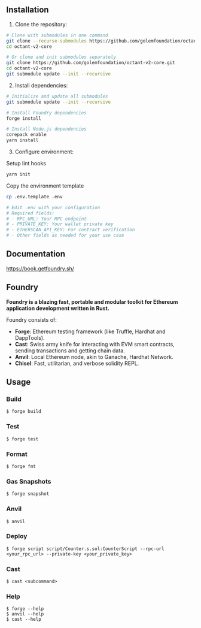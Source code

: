 ## Installation

1. Clone the repository:

```bash
# Clone with submodules in one command
git clone --recurse-submodules https://github.com/golemfoundation/octant-v2-core.git
cd octant-v2-core

# Or clone and init submodules separately
git clone https://github.com/golemfoundation/octant-v2-core.git
cd octant-v2-core
git submodule update --init --recursive
```

2. Install dependencies:

```bash
# Initialize and update all submodules
git submodule update --init --recursive

# Install Foundry dependencies
forge install

# Install Node.js dependencies
corepack enable
yarn install
```

3. Configure environment:

Setup lint hooks
```bash
yarn init
```

Copy the environment template
```bash
cp .env.template .env

# Edit .env with your configuration
# Required fields:
# - RPC_URL: Your RPC endpoint
# - PRIVATE_KEY: Your wallet private key
# - ETHERSCAN_API_KEY: For contract verification
# - Other fields as needed for your use case
```

## Documentation

https://book.getfoundry.sh/

## Foundry

**Foundry is a blazing fast, portable and modular toolkit for Ethereum application development written in Rust.**

Foundry consists of:

- **Forge**: Ethereum testing framework (like Truffle, Hardhat and DappTools).
- **Cast**: Swiss army knife for interacting with EVM smart contracts, sending transactions and getting chain data.
- **Anvil**: Local Ethereum node, akin to Ganache, Hardhat Network.
- **Chisel**: Fast, utilitarian, and verbose solidity REPL.

## Usage

### Build

```shell
$ forge build
```

### Test

```shell
$ forge test
```

### Format

```shell
$ forge fmt
```

### Gas Snapshots

```shell
$ forge snapshot
```

### Anvil

```shell
$ anvil
```

### Deploy

```shell
$ forge script script/Counter.s.sol:CounterScript --rpc-url <your_rpc_url> --private-key <your_private_key>
```

### Cast

```shell
$ cast <subcommand>
```

### Help

```shell
$ forge --help
$ anvil --help
$ cast --help
```
